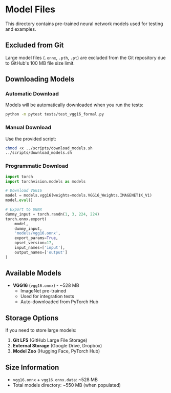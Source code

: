 # Model Files

This directory contains pre-trained neural network models used for testing and examples.

## Excluded from Git

Large model files (`.onnx`, `.pth`, `.pt`) are excluded from the Git repository due to GitHub's 100 MB file size limit.

## Downloading Models

### Automatic Download

Models will be automatically downloaded when you run the tests:

```bash
python -m pytest tests/test_vgg16_formal.py
```

### Manual Download

Use the provided script:

```bash
chmod +x ../scripts/download_models.sh
../scripts/download_models.sh
```

### Programmatic Download

```python
import torch
import torchvision.models as models

# Download VGG16
model = models.vgg16(weights=models.VGG16_Weights.IMAGENET1K_V1)
model.eval()

# Export to ONNX
dummy_input = torch.randn(1, 3, 224, 224)
torch.onnx.export(
    model,
    dummy_input,
    'models/vgg16.onnx',
    export_params=True,
    opset_version=17,
    input_names=['input'],
    output_names=['output']
)
```

## Available Models

- **VGG16** (`vgg16.onnx`) - ~528 MB
  - ImageNet pre-trained
  - Used for integration tests
  - Auto-downloaded from PyTorch Hub

## Storage Options

If you need to store large models:

1. **Git LFS** (GitHub Large File Storage)
2. **External Storage** (Google Drive, Dropbox)
3. **Model Zoo** (Hugging Face, PyTorch Hub)

## Size Information

- `vgg16.onnx` + `vgg16.onnx.data`: ~528 MB
- Total models directory: ~550 MB (when populated)
